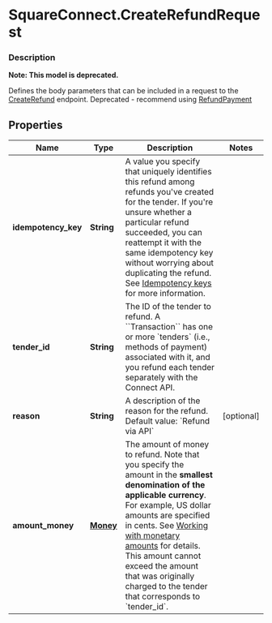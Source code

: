 # SquareConnect.CreateRefundRequest

### Description
**Note: This model is deprecated.**

Defines the body parameters that can be included in a request to the [CreateRefund](#endpoint-createrefund) endpoint.  Deprecated - recommend using [RefundPayment](#endpoint-refunds-refundpayment)

## Properties
Name | Type | Description | Notes
------------ | ------------- | ------------- | -------------
**idempotency_key** | **String** | A value you specify that uniquely identifies this refund among refunds you&#39;ve created for the tender.  If you&#39;re unsure whether a particular refund succeeded, you can reattempt it with the same idempotency key without worrying about duplicating the refund.  See [Idempotency keys](#idempotencykeys) for more information. | 
**tender_id** | **String** | The ID of the tender to refund.  A &#x60;&#x60;Transaction&#x60;&#x60; has one or more &#x60;tenders&#x60; (i.e., methods of payment) associated with it, and you refund each tender separately with the Connect API. | 
**reason** | **String** | A description of the reason for the refund.  Default value: &#x60;Refund via API&#x60; | [optional] 
**amount_money** | [**Money**](Money.md) | The amount of money to refund.  Note that you specify the amount in the __smallest denomination of the applicable currency__. For example, US dollar amounts are specified in cents. See [Working with monetary amounts](https://developer.squareup.com/docs/build-basics/working-with-monetary-amounts) for details.  This amount cannot exceed the amount that was originally charged to the tender that corresponds to &#x60;tender_id&#x60;. | 


